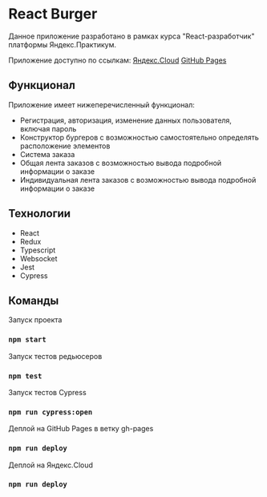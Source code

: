 # React Burger

Данное приложение разработано в рамках курса "React-разработчик" платформы Яндекс.Практикум.

Приложение доступно по ссылкам:
[Яндекс.Cloud](https://philipp.nomoredomains.work)
[GitHub Pages](https://philipp-sludnikov.github.io/react-burger/)

## Функционал

Приложение имеет нижеперечисленный функционал:
- Регистрация, авторизация, изменение данных пользователя, включая пароль
- Конструктор бургеров с возможностью самостоятельно определять расположение элементов
- Система заказа
- Общая лента заказов с возможностью вывода подробной информации о заказе
- Индивидуальная лента заказов с возможностью вывода подробной информации о заказе

## Технологии
- React
- Redux
- Typescript
- Websocket
- Jest
- Cypress


## Команды

Запуск проекта
### `npm start`

Запуск тестов редьюсеров
### `npm test`

Запуск тестов Cypress
### `npm run cypress:open`

Деплой на GitHub Pages в ветку gh-pages
### `npm run deploy`

Деплой на Яндекс.Cloud
### `npm run deploy`

